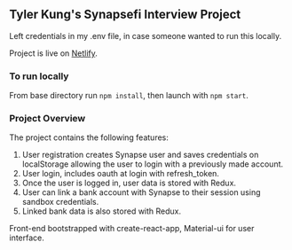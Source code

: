 ## Tyler Kung's Synapsefi Interview Project

Left credentials in my .env file, in case someone wanted to run this locally.

Project is live on [Netlify](https://lucid-kowalevski-83bd03.netlify.com/).

### To run locally

From base directory run `npm install`, then launch with `npm start`.

### Project Overview

The project contains the following features:

1) User registration creates Synapse user and saves credentials on localStorage allowing the user to login with a previously made account.
2) User login, includes oauth at login with refresh_token.
3) Once the user is logged in, user data is stored with Redux.
4) User can link a bank account with Synapse to their session using sandbox credentials.
5) Linked bank data is also stored with Redux.

Front-end bootstrapped with create-react-app, Material-ui for user interface.
